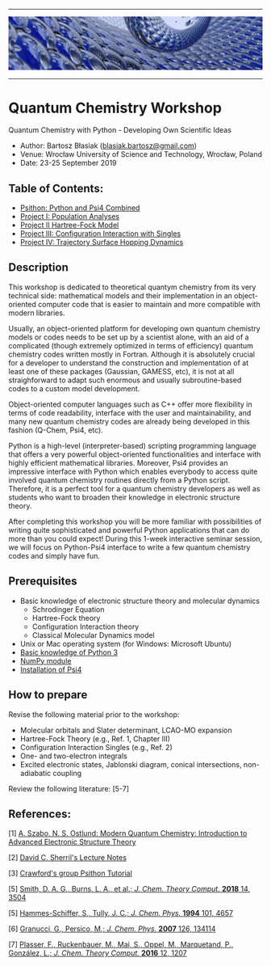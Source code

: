 *****
![alt text](./doc/figures/toc.jpg "Logo Title Text 1")
*****

Quantum Chemistry Workshop
==========================

Quantum Chemistry with Python - Developing Own Scientific Ideas

 - Author: Bartosz Błasiak (blasiak.bartosz@gmail.com)
 - Venue: Wrocław University of Science and Technology, Wrocław, Poland
 - Date: 23-25 September 2019

## Table of Contents:
 * [Psithon: Python and Psi4 Combined](./tutor/psithon/README.md)
 * [Project I: Population Analyses](./tutor/project_1/README.md)
 * [Project II Hartree-Fock Model](./tutor/project_2/README.md)
 * [Project III: Configuration Interaction with Singles](./tutor/project_3/README.md)
 * [Project IV: Trajectory Surface Hopping Dynamics](./tutor/project_4/README.md)

## Description

This workshop is dedicated to theoretical quantym chemistry
from its very technical side: mathematical models and their
implementation in an object-oriented computer code that is
easier to maintain and more compatible with modern libraries. 

Usually, an object-oriented 
platform for developing own quantum chemistry models or codes needs to be
set up by a scientist alone, with an aid of a complicated (though extremely optimized
in terms of efficiency) quantum chemistry codes written mostly in Fortran.
Although it is absolutely crucial for a developer to understand
the construction and implementation of at least one of these packages 
(Gaussian, GAMESS, etc), it is not at all straighforward to adapt such
enormous and usually subroutine-based codes to a custom model development.

Object-oriented computer languages such as C++ offer more flexibility
in terms of code readability, interface with the user and maintainability,
and many new quantum chemistry codes are already being developed in this fashion
(Q-Chem, Psi4, etc). 

Python is a high-level (interpreter-based) scripting programming language
that offers a very powerful object-oriented functionalities
and interface with highly efficient mathematical libraries.
Moreover,
Psi4 provides an impressive interface with Python
which enables everybody to access quite involved quantum chemistry routines
directly from a Python script.
Therefore, it is a perfect tool for a quantum chemistry developers as 
well as students who want to broaden their knowledge in electronic structure theory.

After completing this workshop you will be more familiar with 
possibilities of writing quite sophisticated and powerful
Python applications that can do more than you could expect! During this 1-week 
interactive seminar session, we will focus on Python-Psi4 interface
to write a few quantum chemistry codes and simply have fun.

## Prerequisites
 * Basic knowledge of electronic structure theory and molecular dynamics
   - Schrodinger Equation
   - Hartree-Fock theory
   - Configuration Interaction theory
   - Classical Molecular Dynamics model
 * Unix or Mac operating system (for Windows: Microsoft Ubuntu)
 * [Basic knowledge of Python 3](https://www.programiz.com/python-programming/tutorial)
 * [NumPy module](https://numpy.org)
 * [Installation of Psi4](./doc/misc/psi4install.md)

## How to prepare

Revise the following material prior to the workshop:
 * Molecular orbitals and Slater determinant, LCAO-MO expansion
 * Hartree-Fock Theory (e.g., Ref. 1, Chapter III)
 * Configuration Interaction Singles (e.g., Ref. 2)
 * One- and two-electron integrals
 * Excited electronic states, Jablonski diagram, conical intersections, non-adiabatic coupling

Review the following literature: [5-7]

## References:

[1] [A. Szabo, N. S. Ostlund: Modern Quantum Chemistry: Introduction to Advanced Electronic Structure Theory](https://store.doverpublications.com/0486691861.html)

[2] [David C. Sherril's Lecture Notes](http://vergil.chemistry.gatech.edu/notes/cis/cis.html)

[3] [Crawford's group Psithon Tutorial](https://github.com/CrawfordGroup/ProgrammingProjects)

[5] [Smith, D. A. G., Burns, L. A., et al.; *J. Chem. Theory Comput.* **2018** 14, 3504](https://pubs.acs.org/doi/10.1021/acs.jctc.8b00286)

[5] [Hammes-Schiffer, S., Tully, J. C.; *J. Chem. Phys.* **1994** 101, 4657](https://aip.scitation.org/doi/10.1063/1.467455)

[6] [Granucci, G., Persico, M.; *J. Chem. Phys.* **2007** 126, 134114](https://aip.scitation.org/doi/10.1063/1.2715585)

[7] [Plasser, F., Ruckenbauer, M., Mai, S., Oppel, M., Marquetand, P., González, L.; *J. Chem. Theory Comput.* **2016** 12, 1207](https://pubs.acs.org/doi/10.1021/acs.jctc.5b01148)
